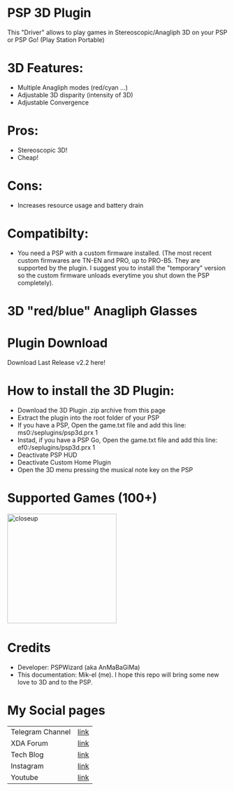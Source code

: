 # PSP 3D Plugin
This "Driver" allows to play games in Stereoscopic/Anagliph 3D on your PSP or PSP Go! (Play Station Portable)


# 3D Features:
- Multiple Anagliph modes (red/cyan ...)
- Adjustable 3D disparity (intensity of 3D)
- Adjustable Convergence

# Pros:
- Stereoscopic 3D!
- Cheap!

# Cons:
- Increases resource usage and battery drain

# Compatibilty:
- You need a PSP with a custom firmware installed. (The most recent custom firmwares are TN-EN and PRO, up to PRO-B5. They are supported by the plugin. I suggest you to install the "temporary" version so the custom firmware unloads everytime you shut down the PSP completely).


# 3D "red/blue" Anagliph Glasses


# Plugin Download
Download Last Release v2.2 here!

# How to install the 3D Plugin:  
- Download the 3D Plugin .zip archive from this page
- Extract the plugin into the root folder of your PSP
- If you have a PSP, Open the game.txt file and add this line: ms0:/seplugins/psp3d.prx 1
- Instad, if you have a PSP Go, Open the game.txt file and add this line: ef0:/seplugins/psp3d.prx 1
- Deactivate PSP HUD
- Deactivate Custom Home Plugin
- Open the 3D menu pressing the musical note key on the PSP


# Supported Games (100+)




<a href="https://paypal.me/donationMikel">
 <img src="images/donate_cicon.png"
      alt="closeup"
      width="250"/></a>




# Credits
- Developer: PSPWizard (aka AnMaBaGiMa)
- This documentation: Mik-el (me). I hope this repo will bring some new love to 3D and to the PSP. 



# My Social pages
|  |  |
| ------ | ------ |
| Telegram Channel | [link][tg] |
| XDA Forum | [link][xda] |
| Tech Blog | [link][cam] |
| Instagram | [link][insta] |
| Youtube | [link][yt] |



[xda]: <http://bit.ly/2NBnhqB>
[insta]: <http://bit.ly/mikel_insta>
[yt]: <http://bit.ly/mikel_YT>
[paypal]: <https://paypal.me/donationMikel>
[cam]: <http://bit.ly/2mffw0h>
[tg]:<https://bit.ly/Mikel_TG>
